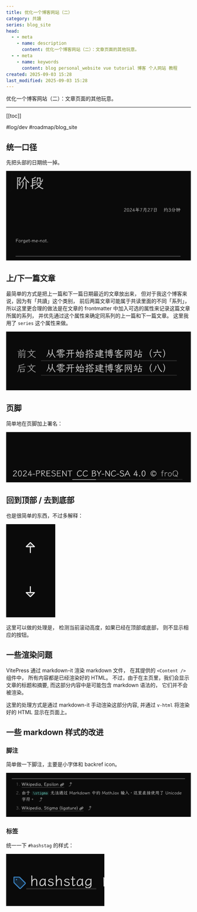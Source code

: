 ```yaml
---
title: 优化一个博客网站（二）
category: 共讀
series: blog_site
head:
  - - meta
    - name: description
      content: 优化一个博客网站（二）：文章页面的其他玩意。
  - - meta
    - name: keywords
      content: blog personal_website vue tutorial 博客 个人网站 教程
created: 2025-09-03 15:28
last_modified: 2025-09-03 15:28
---
```


优化一个博客网站（二）：文章页面的其他玩意。

---

[[toc]]

#log/dev #roadmap/blog_site

## 统一口径

先把头部的日期统一掉。

![统一日期格式](optimize_the_blog_site_2_assets/ATTCH_1756884999880.png)

## 上/下一篇文章

最简单的方式是把上一篇和下一篇日期最近的文章放出来，
但对于我这个博客来说，因为有「共讀」这个类别，
前后两篇文章可能属于共读里面的不同「系列」，
所以这里更合理的做法是在文章的 frontmatter
中加入可选的属性来记录这篇文章所属的系列，
并优先通过这个属性来确定同系列的上一篇和下一篇文章。
这里我用了 `series` 这个属性来做。

![上/下一篇](optimize_the_blog_site_2_assets/ATTCH_1756890393034.png)

## 页脚

简单地在页脚加上署名：

![署名](optimize_the_blog_site_2_assets/ATTCH_1756946549074.png)

## 回到顶部 / 去到底部

也是很简单的东西，不过多解释：

![按钮](optimize_the_blog_site_2_assets/ATTCH_1756958947035.png)

这里可以做的处理是，
检测当前滚动高度，如果已经在顶部或底部，
则不显示相应的按钮。

## 一些渲染问题

VitePress 通过 markdown-it 渲染 markdown 文件，
在其提供的 `<Content />` 组件中，
所有内容都是已经渲染好的 HTML。
不过，由于在主页里，我们会显示文章的标题和摘要,
而这部分内容中是可能包含 markdown 语法的，
它们并不会被渲染。

这里的处理方式是通过 markdown-it 手动渲染这部分内容,
并通过 `v-html` 将渲染好的 HTML 显示在页面上。

## 一些 markdown 样式的改进

### 脚注

简单做一下脚注，主要是小字体和 backref icon。

![脚注](optimize_the_blog_site_2_assets/ATTCH_1757031560316.png)

### 标签

统一一下 `#hashstag` 的样式：

![标签](optimize_the_blog_site_2_assets/ATTCH_1757033803860.png)
